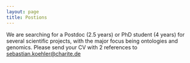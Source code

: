 ```yaml
---
layout: page
title: Postions
---
```


We are searching for a Postdoc (2.5 years) or PhD student (4 years) for several scientific projects, with the major focus being ontologies and genomics. Please send your CV with 2 references to sebastian.koehler@charite.de


    